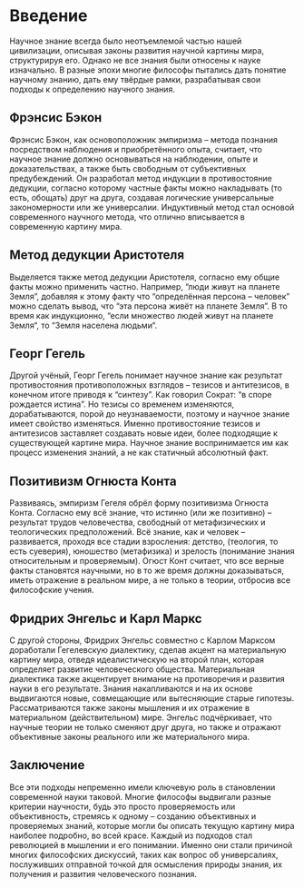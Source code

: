 # Введение

Научное знание всегда было неотъемлемой частью нашей цивилизации, описывая законы развития научной картины мира, структурируя его. Однако не все знания были относены к науке изначально. В разные эпохи многие философы пытались дать понятие научному знанию, дать ему твёрдые рамки, разрабатывая свои подходы к определению научного знания.

## Фрэнсис Бэкон

Фрэнсис Бэкон, как основоположник эмпиризма – метода познания посредством наблюдения и приобретённого опыта, считает, что научное знание должно основываться на наблюдении, опыте и доказательствах, а также быть свободным от субъективных предубеждений. Он разработал метод индукции в противостояние дедукции, согласно которому частные факты можно накладывать (то есть, обощать) друг на друга, создавая логические универсальные закономерности или же универсалии. Индуктивный метод стал основой современного научного метода, что отлично вписывается в современную картину мира.

## Метод дедукции Аристотеля

Выделяется также метод дедукции Аристотеля, согласно ему общие факты можно применить частно. Например, “люди живут на планете Земля”, добавляя к этому факту что “определённая персона – человек” можно сделать вывод, что “эта персона живёт на планете Земля”. В то время как индукционно, “если множество людей живут на планете Земля“, то “Земля населена людьми“.

## Георг Гегель

Другой учёный, Георг Гегель понимает научное знание как результат противостояния противоположных взглядов – тезисов и антитезисов, в конечном итоге приводя к “синтезу”. Как говорил Сократ: “в споре рождается истина”. Но тезисы со временем изменяются, дорабатываются, порой до неузнаваемости, поэтому и научное знание имеет свойство изменяться. Именно противостояние тезисов и антитезисов заставляет создавать новые идеи, более подходящие к существующей картине мира. Научное знание воспринимается им как процесс изменения знаний, а не как статичный абсолютный факт.

## Позитивизм Огнюста Конта

Развиваясь, эмпиризм Гегеля обрёл форму позитивизма Огнюста Конта. Согласно ему всё знание, что истинно (или же позитивно) – результат трудов человечества, свободный от метафизических и теологических предположений. Всё знание, как и человек – развивается, проходя все стадии взросления: детство, (теология, то есть суеверия), юношество (метафизика) и зрелость (понимание знания относительным и проверяемым). Огюст Конт считает, что все верные факты становятся научными, но в то же время должны доказываться, иметь отражение в реальном мире, а не только в теории, отбросив все философские учения.

## Фридрих Энгельс и Карл Маркс

С другой стороны, Фридрих Энгельс совместно с Карлом Марксом доработали Гегелевскую диалектику, сделав акцент на материальную картину мира, отведя идеалистическую на второй план, которая определяет развитие человеческого общества. Материальная диалектика также акцентирует внимание на противоречия и развития науки в его результате. Знания накапливаются и на их основе выдвигаются новые, совмещающие или вытесняющие старые гипотезы. Рассматриваются также законы мышления и их отражение в материальном (действительном) мире. Энгельс подчёркивает, что научные теории не только сменяют друг друга, но также и отражают объективные законы реального или же материального мира.

## Заключение

Все эти подходы непременно имели ключевую роль в становлении современной науки таковой. Многие философы выдвигали разные критерии научности, будь это просто проверяемость или объективность, стремясь к одному – созданию объективных и проверяемых знаний, которые могли бы описать текущую картину мира наиболее подробно, во всей красе. Каждый из подходов стал революцией в мышлении и его понимании. Именно они стали причиной многих философских дискуссий, таких как вопрос об универсалиях, послуживших отправной точкой для осмысления природы знания, их получения и развития человеческого познания.
